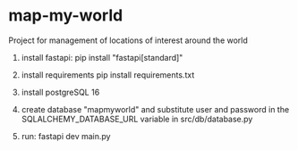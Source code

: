 # map-my-world
Project for management of locations of interest around the world

1) install fastapi:
pip install "fastapi[standard]"

2) install requirements
pip install requirements.txt

3) install postgreSQL 16

4) create database "mapmyworld" and substitute user and password in the SQLALCHEMY_DATABASE_URL variable in src/db/database.py

5) run:
    fastapi dev main.py
